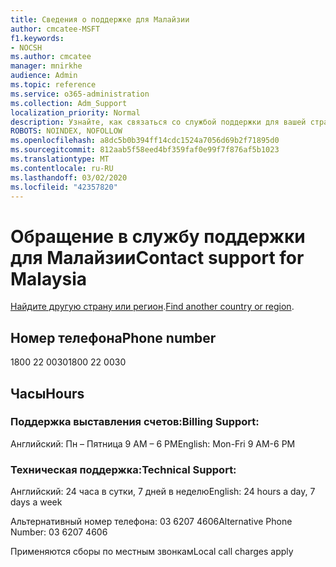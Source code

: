 ```yaml
---
title: Сведения о поддержке для Малайзии
author: cmcatee-MSFT
f1.keywords:
- NOCSH
ms.author: cmcatee
manager: mnirkhe
audience: Admin
ms.topic: reference
ms.service: o365-administration
ms.collection: Adm_Support
localization_priority: Normal
description: Узнайте, как связаться со службой поддержки для вашей страны или региона.
ROBOTS: NOINDEX, NOFOLLOW
ms.openlocfilehash: a8dc5b0b394ff14cdc1524a7056d69b2f71895d0
ms.sourcegitcommit: 812aab5f58eed4bf359faf0e99f7f876af5b1023
ms.translationtype: MT
ms.contentlocale: ru-RU
ms.lasthandoff: 03/02/2020
ms.locfileid: "42357820"
---
```

# <a name="contact-support-for-malaysia"></a><span data-ttu-id="84c34-103">Обращение в службу поддержки для Малайзии</span><span class="sxs-lookup"><span data-stu-id="84c34-103">Contact support for Malaysia</span></span>

<span data-ttu-id="84c34-104">[Найдите другую страну или регион](../contact-support-for-business-products.md).</span><span class="sxs-lookup"><span data-stu-id="84c34-104">[Find another country or region](../contact-support-for-business-products.md).</span></span>

## <a name="phone-number"></a><span data-ttu-id="84c34-105">Номер телефона</span><span class="sxs-lookup"><span data-stu-id="84c34-105">Phone number</span></span>
<span data-ttu-id="84c34-106">1800 22 0030</span><span class="sxs-lookup"><span data-stu-id="84c34-106">1800 22 0030</span></span>

## <a name="hours"></a><span data-ttu-id="84c34-107">Часы</span><span class="sxs-lookup"><span data-stu-id="84c34-107">Hours</span></span>
### <a name="billing-support"></a><span data-ttu-id="84c34-108">Поддержка выставления счетов:</span><span class="sxs-lookup"><span data-stu-id="84c34-108">Billing Support:</span></span>

<span data-ttu-id="84c34-109">Английский: Пн – Пятница 9 AM – 6 PM</span><span class="sxs-lookup"><span data-stu-id="84c34-109">English: Mon-Fri 9 AM-6 PM</span></span>

### <a name="technical-support"></a><span data-ttu-id="84c34-110">Техническая поддержка:</span><span class="sxs-lookup"><span data-stu-id="84c34-110">Technical Support:</span></span>

<span data-ttu-id="84c34-111">Английский: 24 часа в сутки, 7 дней в неделю</span><span class="sxs-lookup"><span data-stu-id="84c34-111">English: 24 hours a day, 7 days a week</span></span>

<span data-ttu-id="84c34-112">Альтернативный номер телефона: 03 6207 4606</span><span class="sxs-lookup"><span data-stu-id="84c34-112">Alternative Phone Number: 03 6207 4606</span></span>

<span data-ttu-id="84c34-113">Применяются сборы по местным звонкам</span><span class="sxs-lookup"><span data-stu-id="84c34-113">Local call charges apply</span></span>

